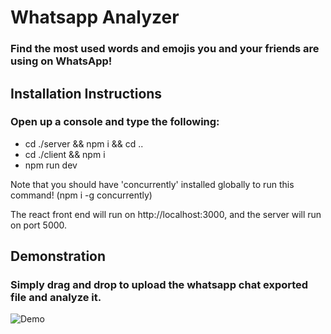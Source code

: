 # Whatsapp Analyzer
### Find the most used words and emojis you and your friends are using on WhatsApp!

## Installation Instructions
### Open up a console and type the following:
* cd ./server && npm i && cd ..
* cd ./client && npm i
* npm run dev

Note that you should have 'concurrently' installed globally to run this command! (npm i -g concurrently)

The react front end will run on http://localhost:3000, and the server will run on port 5000.

## Demonstration
### Simply drag and drop to upload the whatsapp chat exported file and analyze it.
[demo]: https://i.imgur.com/70BcZiT.gif "Demo"
![Demo][demo]